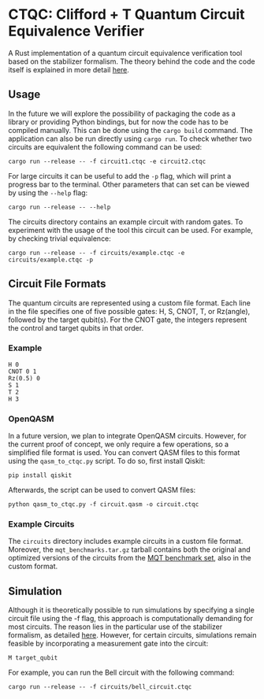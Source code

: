 # CTQC: Clifford + T Quantum Circuit Equivalence Verifier

A Rust implementation of a quantum circuit equivalence verification tool based on the stabilizer formalism. The theory behind the code and the code itself is explained in more detail [here](thesis.pdf).

## Usage

In the future we will explore the possibility of packaging the code as a library or providing Python bindings, but for now the code has to be compiled manually. This can be done using the `cargo build` command. The application can also be run directly using `cargo run`. To check whether two circuits are equivalent the following command can be used:

```
cargo run --release -- -f circuit1.ctqc -e circuit2.ctqc 
```

For large circuits it can be useful to add the `-p` flag, which will print a progress bar to the terminal. Other parameters that can set can be viewed by using the `--help` flag:

```
cargo run --release -- --help
```

The circuits directory contains an example circuit with random gates. To experiment with the usage of the tool this circuit can be used. For example, by checking trivial equivalence: 

```
cargo run --release -- -f circuits/example.ctqc -e circuits/example.ctqc -p
```

## Circuit File Formats

The quantum circuits are represented using a custom file format. Each line in the file specifies one of five possible gates: H, S, CNOT, T, or Rz(angle), followed by the target qubit(s). For the CNOT gate, the integers represent the control and target qubits in that order.

### Example

```
H 0
CNOT 0 1
Rz(0.5) 0
S 1
T 2
H 3
```

### OpenQASM 

In a future version, we plan to integrate OpenQASM circuits. However, for the current proof of concept, we only require a few operations, so a simplified file format is used. You can convert QASM files to this format using the `qasm_to_ctqc.py` script. To do so, first install Qiskit:

```
pip install qiskit
```

Afterwards, the script can be used to convert QASM files:

```
python qasm_to_ctqc.py -f circuit.qasm -o circuit.ctqc
```

### Example Circuits

The `circuits` directory includes example circuits in a custom file format. Moreover, the `mqt_benchmarks.tar.gz` tarball contains both the original and optimized versions of the circuits from the [MQT benchmark set](https://www.cda.cit.tum.de/mqtbench/), also in the custom format.

## Simulation

Although it is theoretically possible to run simulations by specifying a single circuit file using the -f flag, this approach is computationally demanding for most circuits. The reason lies in the particular use of the stabilizer formalism, as detailed [here](thesis.pdf). However, for certain circuits, simulations remain feasible by incorporating a measurement gate into the circuit:

```
M target_qubit
```

For example, you can run the Bell circuit with the following command:

```
cargo run --release -- -f circuits/bell_circuit.ctqc
```
